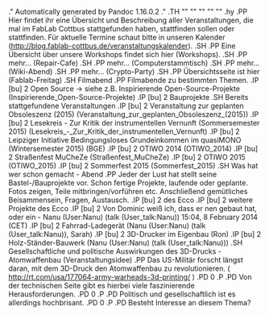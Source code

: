 .\" Automatically generated by Pandoc 1.16.0.2
.\"
.TH "" "" "" "" ""
.hy
.PP
Hier findet ihr eine Übersicht und Beschreibung aller Veranstaltungen,
die mal im FabLab Cottbus stattgefunden haben, stattfinden sollen oder
stattfinden.
Für aktuelle Termine schaut bitte in unseren
Kalender (http://blog.fablab-cottbus.de/veranstaltungskalender).
.SH <Workshops>
.PP
Eine Übersicht über unsere Workshops findet sich hier (Workshops).
.SH <Repair-Cafe>
.PP
mehr... (Repair-Cafe)
.SH <Computerstammtisch>
.PP
mehr... (Computerstammtisch)
.SH <Wiki-Abend>
.PP
mehr... (Wiki-Abend)
.SH <Crypto-Party>
.PP
mehr... (Crypto-Party)
.SH <Fablab-Freitag>
.PP
Übersichtsseite ist hier (Fablab-Freitag)
.SH Filmabend
.PP
Filmabende zu bestimmten Themen.
.IP \[bu] 2
Open Source → siehe z.B.
Inspirierende
Open\-Source\-Projekte (Inspirierende_Open-Source-Projekte)
.IP \[bu] 2
Bauprojekte
.SH Bereits stattgefundene Veranstaltungen
.IP \[bu] 2
Veranstaltung zur geplanten Obsoleszenz
(2015) (Veranstaltung_zur_geplanten_Obsoleszenz_(2015))
.IP \[bu] 2
Lesekreis \- Zur Kritik der instrumentellen Vernunft (Sommersemester
2015) (Lesekreis_-_Zur_Kritik_der_instrumentellen_Vernunft)
.IP \[bu] 2
Leipziger Initiative Bedingungsloses Grundeinkommen im quasiMONO
(Wintersemester 2015) (BGE)
.IP \[bu] 2
OTIWO 2014 (OTIWO_2014)
.IP \[bu] 2
Straßenfest MuCheZe (Straßenfest_MuCheZe)
.IP \[bu] 2
OTIWO 2015 (OTIWO_2015)
.IP \[bu] 2
Sommerfest 2015 (Sommerfest_2015)
.SH Was hat wer schon gemacht \- Abend
.PP
Jeder der Lust hat stellt seine Bastel\-/Bauprojekte vor.
Schon fertige Projekte, laufende oder geplante.
Fotos zeigen, Teile mitbringen/vorführen etc.
Anschließend gemütliches Beisammensein, Fragen, Austausch.
.IP \[bu] 2
<Matrix-Projekt> des Ecco
.IP \[bu] 2
weitere Projekte des Ecco
.IP \[bu] 2
Von Dominic weiß ich, dass er nen <Quadrocopter> gebaut hat, oder ein
<Timelapse-Stativ> \- Nanu (User:Nanu) (talk (User_talk:Nanu)) 15:04, 8
February 2014 (CET)
.IP \[bu] 2
Fahrrad\-Ladegerät (Nanu (User:Nanu) (talk (User_talk:Nanu)), Sarah)
.IP \[bu] 2
3D\-Drucker im Eigenbau (Ron)
.IP \[bu] 2
Holz\-Ständer\-Bauwerk (Nanu (User:Nanu) (talk (User_talk:Nanu)))
.SH Gesellschaftliche und politische Auswirkungen des 3D\-Drucks \-
Atomwaffenbau (Veranstaltungsidee)
.PP
Das US\-Militär forscht längst daran, mit dem 3D\-Druck den
Atomwaffenbau zu revolutionieren.
( <http://rt.com/usa/177064-army-warheads-3d-printing/> )
.PD 0
.P
.PD
Von der technischen Seite gibt es hierbei viele faszinierende
Herausforderungen.
.PD 0
.P
.PD
Politisch und gesellschaftlich ist es allerdings hochbrisant.
.PD 0
.P
.PD
Besteht Interesse an diesem Thema?
